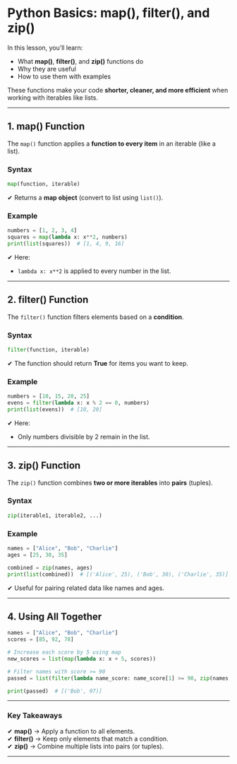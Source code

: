 # Python Basics: map(), filter(), and zip()

In this lesson, you’ll learn:

- What **map()**, **filter()**, and **zip()** functions do
- Why they are useful
- How to use them with examples

These functions make your code **shorter, cleaner, and more efficient** when working with iterables like lists.

---

## 1. map() Function

The `map()` function applies a **function to every item** in an iterable (like a list).

### **Syntax**

```python
map(function, iterable)
```

✔ Returns a **map object** (convert to list using `list()`).

### **Example**

```python
numbers = [1, 2, 3, 4]
squares = map(lambda x: x**2, numbers)
print(list(squares))  # [1, 4, 9, 16]
```

✔ Here:

- `lambda x: x**2` is applied to every number in the list.

---

## 2. filter() Function

The `filter()` function filters elements based on a **condition**.

### **Syntax**

```python
filter(function, iterable)
```

✔ The function should return **True** for items you want to keep.

### **Example**

```python
numbers = [10, 15, 20, 25]
evens = filter(lambda x: x % 2 == 0, numbers)
print(list(evens))  # [10, 20]
```

✔ Here:

- Only numbers divisible by 2 remain in the list.

---

## 3. zip() Function

The `zip()` function combines **two or more iterables** into **pairs** (tuples).

### **Syntax**

```python
zip(iterable1, iterable2, ...)
```

### **Example**

```python
names = ["Alice", "Bob", "Charlie"]
ages = [25, 30, 35]

combined = zip(names, ages)
print(list(combined))  # [('Alice', 25), ('Bob', 30), ('Charlie', 35)]
```

✔ Useful for pairing related data like names and ages.

---

## 4. Using All Together

```python
names = ["Alice", "Bob", "Charlie"]
scores = [85, 92, 78]

# Increase each score by 5 using map
new_scores = list(map(lambda x: x + 5, scores))

# Filter names with score >= 90
passed = list(filter(lambda name_score: name_score[1] >= 90, zip(names, new_scores)))

print(passed)  # [('Bob', 97)]
```

---

### Key Takeaways

✔ **map()** → Apply a function to all elements.  
✔ **filter()** → Keep only elements that match a condition.  
✔ **zip()** → Combine multiple lists into pairs (or tuples).

---

